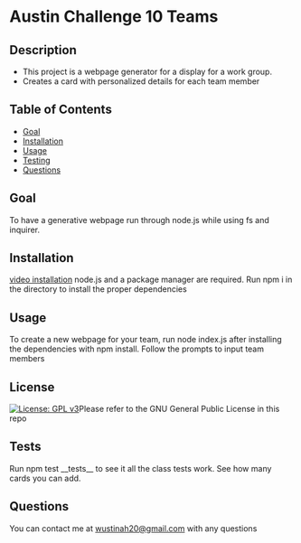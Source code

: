 # Austin Challenge 10 Teams

## Description

- This project is a webpage generator for a display for a work group.
- Creates a card with personalized details for each team member

## Table of Contents

- [Goal](#goal)
- [Installation](#installation)
- [Usage](#usage)
- [Testing](#tests)
- [Questions](#questions)

## Goal

To have a generative webpage run through node.js while using fs and inquirer.

## Installation

[video installation](https://vimeo.com/795537380)
node.js and a package manager are required.
Run npm i in the directory to install the proper dependencies

## Usage

To create a new webpage for your team, run node index.js after installing the dependencies with npm install. Follow the prompts to input team members

## License

[![License: GPL v3](https://img.shields.io/badge/License-GPLv3-blue.svg)](https://www.gnu.org/licenses/gpl-3.0)Please refer to the GNU General Public License in this repo


## Tests

Run npm test \_\_tests__ to see it all the class tests work. See how many cards you can add. 

## Questions

You can contact me at wustinah20@gmail.com with any questions